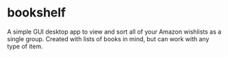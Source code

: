 # bookshelf
A simple GUI desktop app to view and sort all of your Amazon wishlists as a single group. Created with lists of books in mind, but can work with any type of item.
